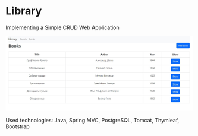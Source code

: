 # Library

Implementing a Simple CRUD Web Application

![img](https://github.com/ramilraianov/Library/blob/master/snapshot.JPG)

Used technologies:
Java, Spring MVC, PostgreSQL, Tomcat, Thymleaf, Bootstrap


